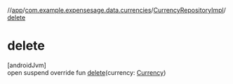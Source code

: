 //[app](../../../index.md)/[com.example.expensesage.data.currencies](../index.md)/[CurrencyRepositoryImpl](index.md)/[delete](delete.md)

# delete

[androidJvm]\
open suspend override fun [delete](delete.md)(currency: [Currency](../-currency/index.md))

